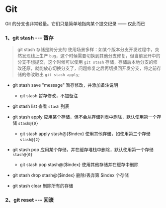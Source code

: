 # Git

Git 的分支也非常轻量。它们只是简单地指向某个提交纪录 —— 仅此而已

### 1、git stash --- 暂存

> git stash 存储是跨分支的
> 使用场景多样：如某个版本分支开发过程中，突然发现线上生产 `bug`，这个时候需要切换到其他分支修复，但当前发开中的分支不想提交，这个时候可以使用 `git stash` 存储，存储后本地分支的修改还原，就能放心切换分支了，问题修复之后再切换回开发分支，将之前存储的修改取出 `git stash apply`;

+ git stash save "message" 暂存修改，并添加备注说明
    - git stash 暂存修改，不加备注

+ git stash list 查看 `stash` 列表

+ git stash apply 应用某个存储，但不会从存储列表中删除，默认使用第一个存储 `stash@{0}`
    - git stash apply stash@{$index} 使用其他存储，如使用第三个存储 `stash@{2}`

+ git stash pop 应用某个存储，并在缓存堆栈中删除，默认使用第一个存储 `stash@{0}`
    - git stash pop stash@{$index} 使用其他存储并在缓存中删除

+ git stash drop stash@{$index} 删除/丢弃第 $index 个存储

+ git stash clear 删除所有的存储


### 2、git reset --- 回滚